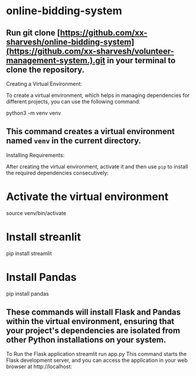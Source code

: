 # online-bidding-system


Run git clone [https://github.com/xx-sharvesh/online-bidding-system](https://github.com/xx-sharvesh/volunteer-management-system.).git in your terminal to clone the repository. 
--------------------------------------------------------------------------------------------------------------------------------------------------------------------
Creating a Virtual Environment:

To create a virtual environment, which helps in managing dependencies for different projects, you can use the following command:

python3 -m venv venv

This command creates a virtual environment named `venv` in the current directory.
--------------------------------------------------------------------------------------------------------------------------------------------------------------------
Installing Requirements:

After creating the virtual environment, activate it and then use `pip` to install the required dependencies consecutively:

# Activate the virtual environment
source venv/bin/activate

# Install streanlit
pip install streamlit

# Install Pandas
pip install pandas

These commands will install Flask and Pandas within the virtual environment, ensuring that your project's dependencies are isolated from other Python installations on your system.
--------------------------------------------------------------------------------------------------------------------------------------------------------------------
To Run the Flask application
streamlit run app.py
This command starts the Flask development server, and you can access the application in your web browser at http://localhost: